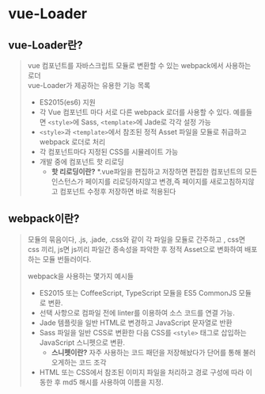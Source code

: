 # vue-Loader

## vue-Loader란?
> vue 컴포넌트를 자바스크립트 모듈로 변환할 수 있는 webpack에서 사용하는 로더<br>
> vue-Loader가 제공하는 유용한 기능 목록
> - ES2015(es6) 지원
> - 각 Vue 컴포넌트 마다 서로 다른 webpack 로더를 사용할 수 있다. 예를들면 `<style>`에 Sass, `<template>`에 Jade로 각각 설정 가능
> - `<style>`과 `<template>`에서 참조된 정적 Asset 파일을 모듈로 취급하고 webpack 로더로 처리
> - 각 컴포넌트마다 지정된 CSS를 시뮬레이트 가능
> - 개발 중에 컴포넌트 핫 리로딩
>     - <strong>핫 리로딩이란?</strong>  *.vue파일을 편집하고 저장하면 편집한 컴포넌트의 모든 인스턴스가 페이지를 리로딩하지않고 변경,즉 페이지를 새로고침하지않고 컴포넌트 수정후 저장하면 바로 적용된다

## webpack이란?
> 모듈의 묶음이다, .js, .jade, .css와 같이 각 파일을 모듈로 간주하고 , css면 css 끼리, js면 js끼리 파일간 종속성을 파악한 후 정적 Asset으로 변화하여 배포하는 모듈 번들러이다.<br>
>
> webpack을 사용하는 몇가지 예시들
> - ES2015 또는 CoffeeScript, TypeScript 모듈을 ES5 CommonJS 모듈로 변환.
> - 선택 사항으로 컴파일 전에 linter를 이용하여 소스 코드를 연결 가능.
> - Jade 템플릿을 일반 HTML로 변경하고 JavaScript 문자열로 반환
> - Sass 파일을 일반 CSS로 변환한 다음 CSS를 `<style>` 태그로 삽입하는 JavaScript 스니펫으로 변환.
>   - <strong>스니펫이란?</strong> 자주 사용하는 코드 패던을 저장해놨다가 단어를 통해 불러오게하는 코드 조각
> - HTML 또는 CSS에서 참조된 이미지 파일을 처리하고 경로 구성에 따라 이동한 후 md5 해시를 사용하여 이름을 지정.